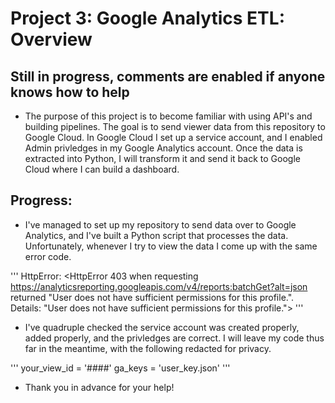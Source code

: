# Project 3: Google Analytics ETL: Overview 
## Still in progress, comments are enabled if anyone knows how to help 

* The purpose of this project is to become familiar with using API's and building pipelines. The goal is to send viewer data from this repository to Google Cloud. In Google Cloud I set up a service account, and I enabled Admin privledges in my Google Analytics account. Once the data is extracted into Python, I will transform it and send it back to Google Cloud where I can build a dashboard. 

## Progress: 

* I've managed to set up my repository to send data over to Google Analytics, and I've built a Python script that processes the data. Unfortunately, whenever I try to view the data I come up with the same error code. 

'''
HttpError: <HttpError 403 when requesting https://analyticsreporting.googleapis.com/v4/reports:batchGet?alt=json returned "User does not have sufficient permissions for this profile.". Details: "User does not have sufficient permissions for this profile."> 
'''

* I've quadruple checked the service account was created properly, added properly, and the privledges are correct. I will leave my code thus far in the meantime, with the following redacted for privacy. 

'''
your_view_id = '####'
ga_keys = 'user_key.json'
''' 

* Thank you in advance for your help!

